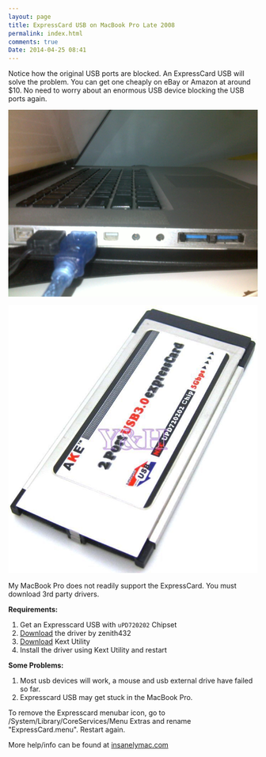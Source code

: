 ```yaml
---
layout: page
title: ExpressCard USB on MacBook Pro Late 2008
permalink: index.html
comments: true
Date: 2014-04-25 08:41 
---
```


Notice how the original USB ports are blocked. An ExpressCard USB will solve the problem. You can get one cheaply on eBay or Amazon at around $10. No need to worry about an enormous USB device blocking the USB ports again. 

![alt text](ExpressCard-USB-Blocked.jpg "ExpressCard USB Exhausted")

![alt text](ExpressCard-USB.jpg "ExpressCard USB Exhausted")

My MacBook Pro does not readily support the ExpressCard. You must download 3rd party drivers.

**Requirements:**

1. Get an Expresscard USB with `uPD720202` Chipset
2. <a href="http://sourceforge.net/projects/genericusbxhci/files/latest/download">Download</a> the driver by zenith432 
3. <a href="http://cvad-mac.narod.ru/index/0-4">Download</a> Kext Utility
4. Install the driver using Kext Utility and restart

**Some Problems:**

1. Most usb devices will work, a mouse and usb external drive have failed so far.
2. Expresscard USB may get stuck in the MacBook Pro. 

To remove the Expresscard menubar icon, go to /System/Library/CoreServices/Menu Extras and rename "ExpressCard.menu". Restart again.

More help/info can be found at <a href="http://www.insanelymac.com/forum/topic/286860-genericusbxhci-usb-30-driver-for-os-x-with-source">insanelymac.com</a> 